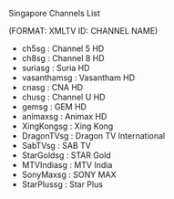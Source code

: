 Singapore Channels List

(FORMAT: XMLTV ID: CHANNEL NAME)

- ch5sg       : Channel 5 HD
- ch8sg       : Channel 8 HD
- suriasg     : Suria HD
- vasanthamsg : Vasantham HD
- cnasg       : CNA HD
- chusg       : Channel U HD
- gemsg       : GEM HD
- animaxsg    : Animax HD
- XingKongsg  : Xing Kong 
- DragonTVsg  : Dragon TV International
- SabTVsg     : SAB TV
- StarGoldsg  : STAR Gold
- MTVIndiasg  : MTV India
- SonyMaxsg   : SONY MAX
- StarPlussg  : Star Plus
